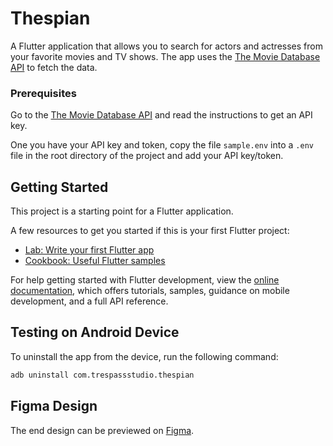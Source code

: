 # Thespian

A Flutter application that allows you to search for actors and actresses from your favorite movies and TV shows. The app uses the [The Movie Database API](https://www.themoviedb.org/documentation/api) to fetch the data.

### Prerequisites

Go to the [The Movie Database API](https://developer.themoviedb.org/docs/getting-started) and read the instructions to get an API key.

One you have your API key and token, copy the file `sample.env` into a `.env` file in the root directory of the project and add your API key/token.

## Getting Started

This project is a starting point for a Flutter application.

A few resources to get you started if this is your first Flutter project:

- [Lab: Write your first Flutter app](https://docs.flutter.dev/get-started/codelab)
- [Cookbook: Useful Flutter samples](https://docs.flutter.dev/cookbook)

For help getting started with Flutter development, view the
[online documentation](https://docs.flutter.dev/), which offers tutorials,
samples, guidance on mobile development, and a full API reference.

## Testing on Android Device

To uninstall the app from the device, run the following command:

```bash
adb uninstall com.trespassstudio.thespian
```

## Figma Design

The end design can be previewed on [Figma](https://www.figma.com/proto/QFPFbznR44op5jaNlagT1a/Thespian-App?page-id=0%3A1&node-id=14-132&node-type=canvas&viewport=660%2C668%2C0.56&t=5FS6VuVV6mcF4xv4-1&scaling=min-zoom&content-scaling=fixed&starting-point-node-id=14%3A132).


